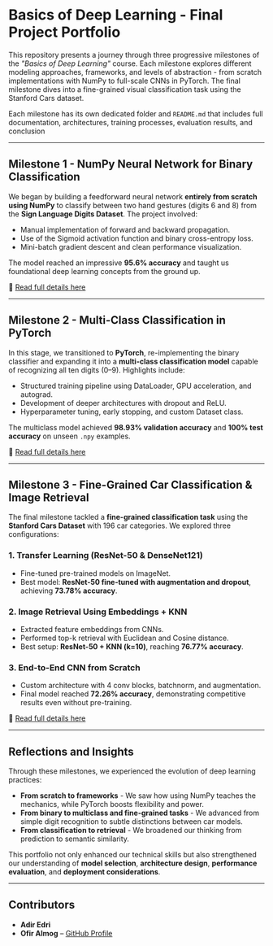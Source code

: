# Basics of Deep Learning - Final Project Portfolio

This repository presents a journey through three progressive milestones of the *"Basics of Deep Learning"* course. Each milestone explores different modeling approaches, frameworks, and levels of abstraction - from scratch implementations with NumPy to full-scale CNNs in PyTorch. The final milestone dives into a fine-grained visual classification task using the Stanford Cars dataset.

Each milestone has its own dedicated folder and `README.md` that includes full documentation, architectures, training processes, evaluation results, and conclusion

---

## Milestone 1 - NumPy Neural Network for Binary Classification

We began by building a feedforward neural network **entirely from scratch using NumPy** to classify between two hand gestures (digits 6 and 8) from the **Sign Language Digits Dataset**. The project involved:

- Manual implementation of forward and backward propagation.
- Use of the Sigmoid activation function and binary cross-entropy loss.
- Mini-batch gradient descent and clean performance visualization.

The model reached an impressive **95.6% accuracy** and taught us foundational deep learning concepts from the ground up.

📎 [Read full details here](MileStone1/README.md)

---

## Milestone 2 - Multi-Class Classification in PyTorch

In this stage, we transitioned to **PyTorch**, re-implementing the binary classifier and expanding it into a **multi-class classification model** capable of recognizing all ten digits (0–9). Highlights include:

- Structured training pipeline using DataLoader, GPU acceleration, and autograd.
- Development of deeper architectures with dropout and ReLU.
- Hyperparameter tuning, early stopping, and custom Dataset class.

The multiclass model achieved **98.93% validation accuracy** and **100% test accuracy** on unseen `.npy` examples.

📎 [Read full details here](MileStone2/README.md)

---

## Milestone 3 - Fine-Grained Car Classification & Image Retrieval

The final milestone tackled a **fine-grained classification task** using the **Stanford Cars Dataset** with 196 car categories. We explored three configurations:

### 1. Transfer Learning (ResNet-50 & DenseNet121)
- Fine-tuned pre-trained models on ImageNet.
- Best model: **ResNet-50 fine-tuned with augmentation and dropout**, achieving **73.78% accuracy**.

### 2. Image Retrieval Using Embeddings + KNN
- Extracted feature embeddings from CNNs.
- Performed top-k retrieval with Euclidean and Cosine distance.
- Best setup: **ResNet-50 + KNN (k=10)**, reaching **76.77% accuracy**.

### 3. End-to-End CNN from Scratch
- Custom architecture with 4 conv blocks, batchnorm, and augmentation.
- Final model reached **72.26% accuracy**, demonstrating competitive results even without pre-training.

📎 [Read full details here](MileStone3/README.md)

---

## Reflections and Insights

Through these milestones, we experienced the evolution of deep learning practices:

- **From scratch to frameworks** - We saw how using NumPy teaches the mechanics, while PyTorch boosts flexibility and power.
- **From binary to multiclass and fine-grained tasks** - We advanced from simple digit recognition to subtle distinctions between car models.
- **From classification to retrieval** - We broadened our thinking from prediction to semantic similarity.

This portfolio not only enhanced our technical skills but also strengthened our understanding of **model selection**, **architecture design**, **performance evaluation**, and **deployment considerations**.

---

## Contributors

- **Adir Edri**
- **Ofir Almog** – [GitHub Profile](https://github.com/Ofigu)

